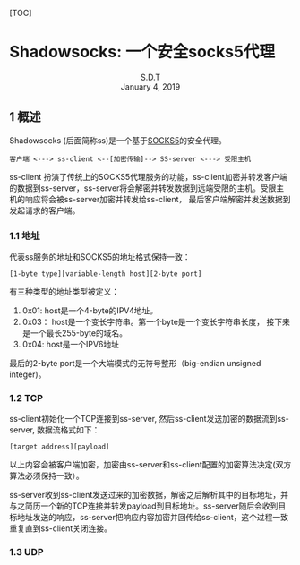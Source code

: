 [TOC]



# Shadowsocks:  一个安全socks5代理

 <center>S.D.T</center>

<center>January 4, 2019</center>

## 1 概述

Shadowsocks (后面简称ss)是一个基于[SOCKS5](https://tools.ietf.org/html/rfc1928)的安全代理。

`客户端 <---> ss-client <--[加密传输]--> SS-server <---> 受限主机`

ss-client 扮演了传统上的SOCKS5代理服务的功能，ss-client加密并转发客户端的数据到ss-server，ss-server将会解密并转发数据到远端受限的主机。受限主机的响应将会被ss-server加密并转发给ss-client， 最后客户端解密并发送数据到发起请求的客户端。



### 1.1 地址

代表ss服务的地址和SOCKS5的地址格式保持一致：

`[1-byte type][variable-length host][2-byte port]`

有三种类型的地址类型被定义：

1. 0x01: host是一个4-byte的IPV4地址。
2. 0x03： host是一个变长字符串。第一个byte是一个变长字符串长度， 接下来是一个最长255-byte的域名。
3. 0x04: host是一个IPV6地址

最后的2-byte port是一个大端模式的无符号整形（big-endian unsigned integer)。



### 1.2 TCP

ss-client初始化一个TCP连接到ss-server, 然后ss-client发送加密的数据流到ss-server, 数据流格式如下：

`[target address][payload]`

以上内容会被客户端加密，加密由ss-server和ss-client配置的加密算法决定(双方算法必须保持一致）。

ss-server收到ss-client发送过来的加密数据，解密之后解析其中的目标地址，并与之简历一个新的TCP连接并转发payload到目标地址。ss-server随后会收到目标地址发送的响应，ss-server把响应内容加密并回传给ss-client，这个过程一致重复直到ss-client关闭连接。



### 1.3 UDP

